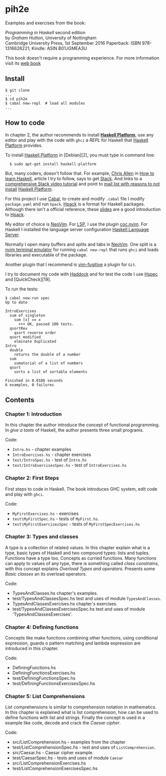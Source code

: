 # pih2e

Examples and exercises from the book:

  *Programming in Haskell* second edition  
  by *Graham Hutton*, University of Nottingham  
  Cambridge University Press, 1st September 2016
  Paperback: ISBN 978-1316626221; Kindle: ASIN B01JGMEA3U

This book doesn't require a programming experience. For more information visit its
[web book][1]

[1]: (http://www.cs.nott.ac.uk/~pszgmh/pih.html).

## Install

~~~
$ git clone 
...
$ cd pih2e 
$ cabal new-repl  # load all modules
...
~~~

## How to code

In chapter 2, the author recommends to install **[Haskell Platform][1]**,
use any editor and play with the code with `ghci` a *REPL* for Haskell
that [Haskell Platform][1] provides.

To install [Haskell Platform][1] in [Debian][2], you must type in command line:

~~~
  $ sudo apt-get install haskell-platform
~~~

But, many coders, doesn't follow that. For example, [Chris Allen][3] in [How
to learn Haskell][4], article I try to follow, says to get [Stack][5].
And links to a [comprehensive Stack video tutorial][6] and point to [mail list
with reasons to not install][7] [Haskell Platform][1].

For this project I use [Cabal][8], to create and modify `.cabal` file I
modify `package.yaml` and run `hpack`. [Hpack][9] is a format for Haskell
packages. Although there isn't a official reference, these [slides][10]
are a good introduction to [Hpack][9].

My editor of choice is [NeoVim][11]. For [LSP][12], I use the plugin
[coc.nvim][13]. For Haskell I installed the language server configuration
[Haskell Language Server][14].

Normally I open many buffers and splits and tabs in [NeoVim][11]. One 
split is a [nvim terminal emulator][15] for running `cabal new-repl` 
that runs `ghci` and loads libraries and executable of the package.

Another plugin that I recommend is [vim-fugitive][16] a plugin for `Git`.

I try to document my code with [Haddock][17] and for test the code I use
[Hspec][18] and [QuickCheck][19].

To run the tests:

~~~
$ cabal new-run spec
Up to date

IntroExercises
  sum of singleton
    sum [x] == x
      +++ OK, passed 100 tests.
  qsortRev
    qsort reverse order
  qsort modified
    elminate duplicated
Intro
  double
    returns the double of a number
  sum
    sumatorial of a list of numbers
  qsort
    sorts a list of sortable elements

Finished in 0.0186 seconds
6 examples, 0 failures
~~~

[3]: https://github.com/bitemyapp
[4]: https://github.com/bitemyapp/learnhaskell
[5]: https://docs.haskellstack.org/en/stable/README/
[6]: https://youtu.be/sRonIB8ZStw
[7]: https://mail.haskell.org/pipermail/haskell-community/2015-September/000014.html
[8]: <https://www.haskell.org/cabal/> "Cabal: Common Architecture for Building Application and Libraries"
[9]: https://github.com/sol/hpack#readme
[10]: http://typeful.net/talks/hpack "Haskell Singapore meetup" 
[11]: https://neovim.io
[12]: https://langserver.org
[13]: https://github.com/neoclide/coc.nvim
[14]: https://github.com/haskell/haskell-language-server
[15]: https://neovim.io/doc/user/nvim_terminal_emulator.html
[16]: https://github.com/tpope/vim-fugitive
[17]: https://www.haskell.org/haddock/
[18]: https://hspec.github.io/
[17]: https://hackage.haskell.org/package/QuickCheck


## Contents

### Chapter 1: Introduction

In this chapter the author introduce the concept of functional programming.
In *give a taste* of Haskell, the author presents three small programs.

Code:
* `Intro.hs` - chapter examples
* `IntroExercises.hs` - chapter exercises
* `test/IntroSpec.hs` - test of `Intro.hs`
* `test/IntroExercisesSpec.hs` - test of `IntroExercises.hs`

### Chapter 2: First Steps

First steps to code in Haskell. The book introduces GHC system, edit code and
play with `ghci`.

Code:
* `MyFirstExercises.hs` - exercises
* `test\MyFirstSpec.hs` - tests of `MyFirst.hs`.
* `test\MyFirstExercisesSpec` - tests of `MyFirstSpecExercises.hs`

### Chapter 3: Types and classes

A type is a collection of related values. In this chapter explain
what is a type, basic types of Haskell and two compound types: lists
and tuples. Functions have a type too. Concepts as curried functions.
Many functions can apply to values of any type, there is something
called *class constrains*, with this concept explains *Overload Types
and operators*.  Presents some *Basic classes* an its overload
operators.

Code:
* TypesAndClasses.hs chapter's examples.
* test/TypesAndClassesSpec.hs test and uses of module `TypesAndClasses`.
* TypesAndClassesExercises.hs chapter's exercises.
* test/TypesAndClassesExercisesSpec.hs test and uses of module 'TypesAndClassesExercises'.

### Chapter 4: Defining functions

Concepts like make functions combining other functions,
using conditional expression, guards o pattern matching and lambda
expression are introduced in this chapter.

Code:
* DefiningFunctions.hs
* DefiningFunctionsExercises.hs
* test/DefiningFunctionsSpec.hs
* test/DefiningFunctionsExercisesSpec.hs

### Chapter 5: List Comprehensions

List comprehensions is similar to comprehension notation in mathematics.
In this chapter is explained what is list comprehension, how can be used
to define functions with list and strings. Finally the concept is used
in a example like code, decode and crack the *Caesar cipher*.

Code:
* src/ListComprehension.hs - examples from the chapter
* test/ListComprehensionSpec.hs - test and uses of `ListComprehension`.
* src/Caesar.hs - Caesar cipher example.
* test/CaesarSpec.hs - tests and uses of module `Caesar`
* src/ListComprehensionExercises.hs
* test/ListComprehensionExercisesSpec.hs
